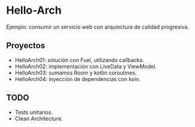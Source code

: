 # Hello-Arch

Ejemplo: consumir un servicio web con arquiectura de calidad progresiva.

## Proyectos ##

- HelloArch01: solución con Fuel, utilizando callbacks.
- HelloArch02: implementación con LiveData y ViewModel.
- HelloArch03: sumamos Room y kotlin coroutines.
- HelloArch04: inyección de dependencias con koin.


## TODO ##

- Tests unitarios.
- Clean Architecture.
